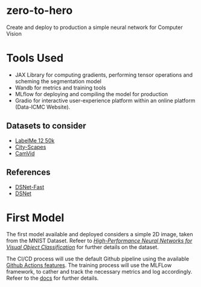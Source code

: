 # zero-to-hero
Create and deploy to production a simple neural network for Computer Vision


# Tools Used
* JAX Library for computing gradients, performing tensor operations and scheming the segmentation model
* Wandb for metrics and training tools
* MLflow for deploying and compiling the model for production
* Gradio for interactive user-experience platform within an online platform (Data-ICMC Website).


## Datasets to consider
* [LabelMe 12 50k](https://www.kaggle.com/datasets/dschettler8845/labelme-12-50k)
* [City-Scapes](https://www.cityscapes-dataset.com/dataset-overview/)
* [CamVid](http://mi.eng.cam.ac.uk/research/projects/VideoRec/CamVid/)


## References
* [DSNet-Fast](https://www.researchgate.net/figure/The-architecture-of-fast-dense-segmentation-network-DSNet-fast-The-encoder-is_fig1_347180093)
* [DSNet](https://www.researchgate.net/figure/The-architecture-of-dense-segmentation-network-DSNet-The-encoder-is-a-fully-convolutional_fig1_347180092)


# First Model
The first model available and deployed considers a simple 2D image, taken from the MNIST Dataset. Refeer to [_High-Performance Neural Networks
for Visual Object Classification_](https://arxiv.org/pdf/1102.0183.pdf) for further details on the dataset.

The CI/CD process will use the default Github pipeline using the available [Github Actions features](https://github.blog/2022-02-02-build-ci-cd-pipeline-github-actions-four-steps/). The training process will use the MLFLow framework, to cather and track the necessary metrics and log accordingly. Refeer to the [docs](https://mlflow.org/docs/latest/quickstart.html) for further details.
